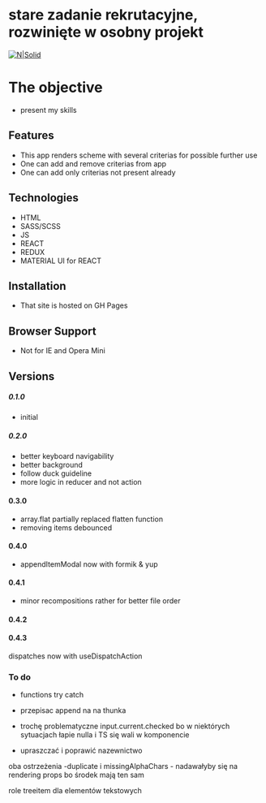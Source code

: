 # stare zadanie rekrutacyjne, rozwinięte w osobny projekt

[![N|Solid](https://cldup.com/dTxpPi9lDf.thumb.png)](https://nodesource.com/products/nsolid)

# The objective

-   present my skills

## Features

-   This app renders scheme with several criterias for possible further use
-   One can add and remove criterias from app
-   One can add only criterias not present already

## Technologies

-   HTML
-   SASS/SCSS
-   JS
-   REACT
-   REDUX
-   MATERIAL UI for REACT

## Installation

-   That site is hosted on GH Pages

## Browser Support

-   Not for IE and Opera Mini

## Versions

##### 0.1.0

-   initial

##### 0.2.0

-   better keyboard navigability
-   better background
-   follow duck guideline
-   more logic in reducer and not action

#### 0.3.0

-   array.flat partially replaced flatten function
-   removing items debounced

#### 0.4.0

-   appendItemModal now with formik & yup

#### 0.4.1

-   minor recompositions rather for better file order

#### 0.4.2

#### 0.4.3

dispatches now with useDispatchAction

### To do

-   functions try catch
-   przepisac append na na thunka
-   trochę problematyczne input.current.checked bo w niektórych sytuacjach łapie nulla i TS się wali w
    komponencie

-   upraszczać i poprawić nazewnictwo

oba ostrzeżenia -duplicate i missingAlphaChars - nadawałyby się na rendering props bo środek mają ten sam

role treeitem dla elementów tekstowych
